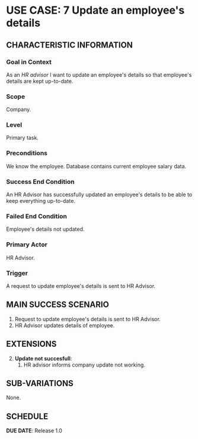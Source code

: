 # USE CASE: 7 Update an employee's details

## CHARACTERISTIC INFORMATION

### Goal in Context

As an *HR advisor* I want to update an employee's details so that employee's details are kept up-to-date.

### Scope

Company.

### Level

Primary task.

### Preconditions

We know the employee. Database contains current employee salary data.

### Success End Condition

An HR Advisor has successfully updated an employee's details to be able to keep everything up-to-date.


### Failed End Condition

Employee's details not updated.

### Primary Actor

HR Advisor.

### Trigger

A request to update employee's details is sent to HR Advisor.

## MAIN SUCCESS SCENARIO

1. Request to update employee's details is sent to HR Advisor.
2. HR Advisor updates details of employee.

## EXTENSIONS

2. **Update not succesfull**:
    1. HR advisor informs company update not working.

## SUB-VARIATIONS

None.

## SCHEDULE

**DUE DATE**: Release 1.0